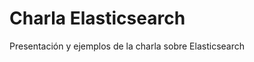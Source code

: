 Charla Elasticsearch
====================

Presentación y ejemplos de la charla sobre Elasticsearch
